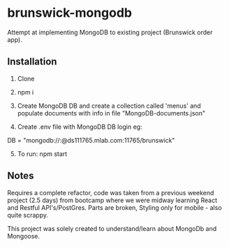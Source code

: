# brunswick-mongodb

Attempt at implementing MongoDB to existing project (Brunswick order app).

## Installation

1. Clone

2. npm i

3. Create MongoDB DB and create a collection called 'menus' and populate documents with info in file "MongoDB-documents.json"

4. Create .env file with MongoDB DB login eg:

DB = "mongodb://<USERNAME>:<PASSWORD>@ds111765.mlab.com:11765/brunswick"

5. To run: npm start

## Notes

Requires a complete refactor, code was taken from a previous weekend project (2.5 days) from bootcamp where we were midway learning React and Restful API's/PostGres. Parts are broken, Styling only for mobile - also quite scrappy.

This project was solely created to understand/learn about MongoDb and Mongoose.
